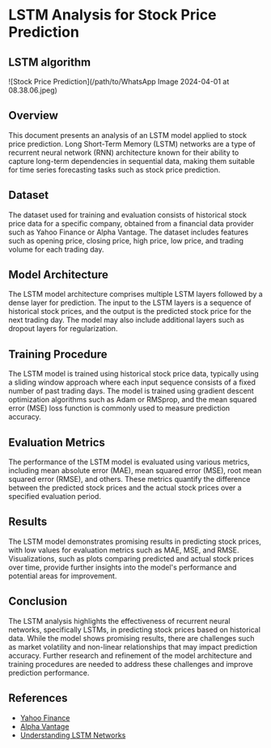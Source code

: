 # LSTM Analysis for Stock Price Prediction

## LSTM algorithm
![Stock Price Prediction](/path/to/WhatsApp Image 2024-04-01 at 08.38.06.jpeg)

## Overview

This document presents an analysis of an LSTM model applied to stock price prediction. Long Short-Term Memory (LSTM) networks are a type of recurrent neural network (RNN) architecture known for their ability to capture long-term dependencies in sequential data, making them suitable for time series forecasting tasks such as stock price prediction.

## Dataset

The dataset used for training and evaluation consists of historical stock price data for a specific company, obtained from a financial data provider such as Yahoo Finance or Alpha Vantage. The dataset includes features such as opening price, closing price, high price, low price, and trading volume for each trading day.

## Model Architecture

The LSTM model architecture comprises multiple LSTM layers followed by a dense layer for prediction. The input to the LSTM layers is a sequence of historical stock prices, and the output is the predicted stock price for the next trading day. The model may also include additional layers such as dropout layers for regularization.

## Training Procedure

The LSTM model is trained using historical stock price data, typically using a sliding window approach where each input sequence consists of a fixed number of past trading days. The model is trained using gradient descent optimization algorithms such as Adam or RMSprop, and the mean squared error (MSE) loss function is commonly used to measure prediction accuracy.

## Evaluation Metrics

The performance of the LSTM model is evaluated using various metrics, including mean absolute error (MAE), mean squared error (MSE), root mean squared error (RMSE), and others. These metrics quantify the difference between the predicted stock prices and the actual stock prices over a specified evaluation period.

## Results

The LSTM model demonstrates promising results in predicting stock prices, with low values for evaluation metrics such as MAE, MSE, and RMSE. Visualizations, such as plots comparing predicted and actual stock prices over time, provide further insights into the model's performance and potential areas for improvement.

## Conclusion

The LSTM analysis highlights the effectiveness of recurrent neural networks, specifically LSTMs, in predicting stock prices based on historical data. While the model shows promising results, there are challenges such as market volatility and non-linear relationships that may impact prediction accuracy. Further research and refinement of the model architecture and training procedures are needed to address these challenges and improve prediction performance.

## References

- [Yahoo Finance](https://finance.yahoo.com/)
- [Alpha Vantage](https://www.alphavantage.co/)
- [Understanding LSTM Networks](http://colah.github.io/posts/2015-08-Understanding-LSTMs/)
